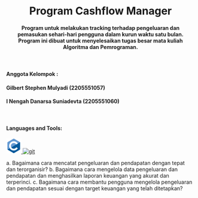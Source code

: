 <div>
  <h1 align="center">Program Cashflow Manager</h1>
  <h4 align ="center">Program untuk melakukan tracking terhadap pengeluaran dan pemasukan sehari-hari pengguna dalam kurun waktu satu bulan. Program ini dibuat untuk menyelesaikan tugas besar mata kuliah Algoritma dan Pemrograman.</h4>
</div>
<br>
<h4>Anggota Kelompok :</h4>
<h4>Gilbert Stephen Mulyadi (2205551057)</h4>
<h4>I Nengah Danarsa Suniadevta (2205551060)</h4><br>
<h4 align="left">Languages and Tools:</h4>
<p align="left"> <a href="https://www.cprogramming.com/" target="_blank" rel="noreferrer"> <img src="https://raw.githubusercontent.com/devicons/devicon/master/icons/c/c-original.svg" alt="c" width="40" height="40"/> </a><a href="https://git-scm.com/" target="_blank" rel="noreferrer"> <img src="https://www.vectorlogo.zone/logos/git-scm/git-scm-icon.svg" alt="git" width="40" height="40"/> </a></p>
a. Bagaimana cara mencatat pengeluaran dan pendapatan dengan tepat dan terorganisir?
b. Bagaimana cara mengelola data pengeluaran dan pendapatan dan menghasilkan laporan keuangan yang akurat dan terperinci.
c. Bagaimana cara membantu pengguna mengelola pengeluaran dan pendapatan sesuai dengan target keuangan yang telah ditetapkan?
